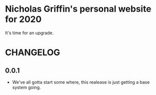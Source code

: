 # Nicholas Griffin's personal website for 2020

It's time for an upgrade.

# CHANGELOG

## 0.0.1

- We've all gotta start some where, this realease is just getting a base system going.
